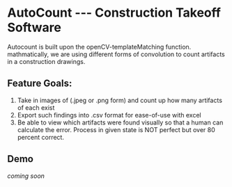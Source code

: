 # AutoCount --- Construction Takeoff Software  
Autocount is built upon the openCV-templateMatching function. mathmatically, we are using different forms of convolution to count artifacts in a construction drawings.

## Feature Goals:  
1. Take in images of (.jpeg or .png form) and count up how many artifacts of each exist
2. Export such findings into .csv format for ease-of-use with excel
3. Be able to view which artifacts were found visually so that a human can calculate the error. Process in given state is NOT perfect but over 80 percent correct.

## Demo
_coming soon_
